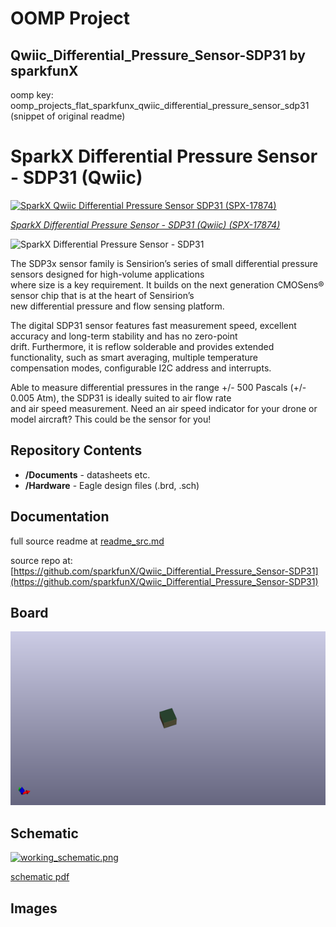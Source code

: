 # OOMP Project  
## Qwiic_Differential_Pressure_Sensor-SDP31  by sparkfunX  
  
oomp key: oomp_projects_flat_sparkfunx_qwiic_differential_pressure_sensor_sdp31  
(snippet of original readme)  
  
SparkX Differential Pressure Sensor - SDP31 (Qwiic)  
===================================================  
  
[![SparkX Qwiic Differential Pressure Sensor SDP31 (SPX-17874)](https://cdn.sparkfun.com//assets/parts/1/7/0/7/2/17874-Qwiic_Differential_Pressure_Sensor-01.jpg)](https://www.sparkfun.com/products/17874)  
  
[*SparkX Differential Pressure Sensor - SDP31 (Qwiic) (SPX-17874)*](https://www.sparkfun.com/products/17874)  
  
![SparkX Differential Pressure Sensor - SDP31](./img/Dimensions.png)  
  
The SDP3x sensor family is Sensirion’s series of small differential pressure sensors designed for high-volume applications  
where size is a key requirement. It builds on the next generation CMOSens® sensor chip that is at the heart of Sensirion’s  
new differential pressure and flow sensing platform.  
  
The digital SDP31 sensor features fast measurement speed, excellent accuracy and long-term stability and has no zero-point  
drift. Furthermore, it is reflow solderable and provides extended functionality, such as smart averaging, multiple temperature  
compensation modes, configurable I2C address and interrupts.  
  
Able to measure differential pressures in the range +/- 500 Pascals (+/- 0.005 Atm), the SDP31 is ideally suited to air flow rate  
and air speed measurement. Need an air speed indicator for your drone or model aircraft? This could be the sensor for you!  
  
Repository Contents  
-------------------  
* **/Documents** - datasheets etc.  
* **/Hardware** - Eagle design files (.brd, .sch)  
  
Documentation  
----  
  full source readme at [readme_src.md](readme_src.md)  
  
source repo at: [https://github.com/sparkfunX/Qwiic_Differential_Pressure_Sensor-SDP31](https://github.com/sparkfunX/Qwiic_Differential_Pressure_Sensor-SDP31)  
## Board  
  
[![working_3d.png](working_3d_600.png)](working_3d.png)  
## Schematic  
  
[![working_schematic.png](working_schematic_600.png)](working_schematic.png)  
  
[schematic pdf](working_schematic.pdf)  
## Images  
